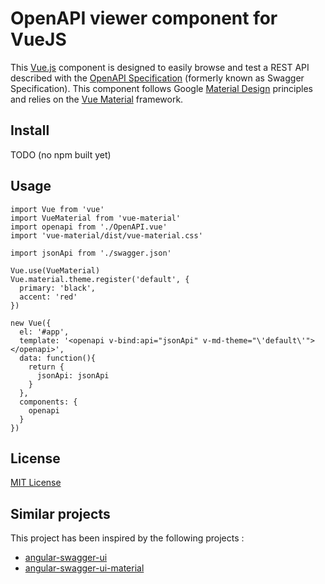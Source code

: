 # OpenAPI viewer component for VueJS

This [Vue.js](https://vuejs.org/) component is designed to easily browse and test a REST API described
with the [OpenAPI Specification](https://github.com/OAI/OpenAPI-Specification) (formerly known as Swagger Specification). This component follows Google [Material Design](https://material.google.com/) principles and relies on the [Vue Material](https://github.com/marcosmoura/vue-material) framework.

## Install

TODO (no npm built yet)

## Usage

```
import Vue from 'vue'
import VueMaterial from 'vue-material'
import openapi from './OpenAPI.vue'
import 'vue-material/dist/vue-material.css'

import jsonApi from './swagger.json'

Vue.use(VueMaterial)
Vue.material.theme.register('default', {
  primary: 'black',
  accent: 'red'
})

new Vue({
  el: '#app',
  template: '<openapi v-bind:api="jsonApi" v-md-theme="\'default\'"></openapi>',
  data: function(){
    return {
      jsonApi: jsonApi
    }
  },
  components: {
    openapi
  }
})
```
## License

[MIT License](license.md)

## Similar projects

This project has been inspired by the following projects :

 * [angular-swagger-ui](https://github.com/Orange-OpenSource/angular-swagger-ui)
 * [angular-swagger-ui-material](https://github.com/darosh/angular-swagger-ui-material)
